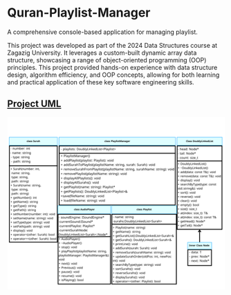 # Quran-Playlist-Manager

A comprehensive console-based application for managing playlist.

This project was developed as part of the 2024 Data Structures course at Zagazig University. It leverages a custom-built dynamic array data structure, showcasing a range of object-oriented programming (OOP) principles. This project provided hands-on experience with data structure design, algorithm efficiency, and OOP concepts, allowing for both learning and practical application of these key software engineering skills.

## [Project UML](#project-uml)

![Project UML](Images/UML.png)
